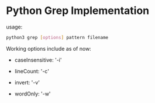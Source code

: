 # Python Grep Implementation
usage:
```bash
python3 grep [options] pattern filename
```
Working options include as of now:

  * caseInsensitive: '-i'
  
  * lineCount: '-c'
  
  * invert: '-v'
  
  * wordOnly: '-w'
